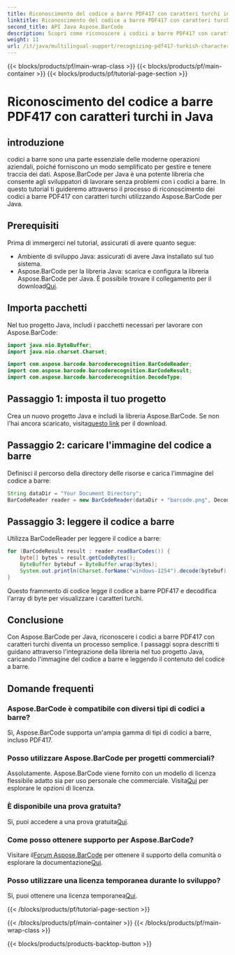 ```yaml
---
title: Riconoscimento del codice a barre PDF417 con caratteri turchi in Java
linktitle: Riconoscimento del codice a barre PDF417 con caratteri turchi
second_title: API Java Aspose.BarCode
description: Scopri come riconoscere i codici a barre PDF417 con caratteri turchi in Java utilizzando Aspose.BarCode. Facile integrazione e potenti funzionalità di decodifica.
weight: 11
url: /it/java/multilingual-support/recognizing-pdf417-turkish-characters/
---
```


{{< blocks/products/pf/main-wrap-class >}}
{{< blocks/products/pf/main-container >}}
{{< blocks/products/pf/tutorial-page-section >}}

# Riconoscimento del codice a barre PDF417 con caratteri turchi in Java


## introduzione

codici a barre sono una parte essenziale delle moderne operazioni aziendali, poiché forniscono un modo semplificato per gestire e tenere traccia dei dati. Aspose.BarCode per Java è una potente libreria che consente agli sviluppatori di lavorare senza problemi con i codici a barre. In questo tutorial ti guideremo attraverso il processo di riconoscimento dei codici a barre PDF417 con caratteri turchi utilizzando Aspose.BarCode per Java.

## Prerequisiti

Prima di immergerci nel tutorial, assicurati di avere quanto segue:

- Ambiente di sviluppo Java: assicurati di avere Java installato sul tuo sistema.
-  Aspose.BarCode per la libreria Java: scarica e configura la libreria Aspose.BarCode per Java. È possibile trovare il collegamento per il download[Qui](https://releases.aspose.com/barcode/java/).

## Importa pacchetti

Nel tuo progetto Java, includi i pacchetti necessari per lavorare con Aspose.BarCode:

```java
import java.nio.ByteBuffer;
import java.nio.charset.Charset;

import com.aspose.barcode.barcoderecognition.BarCodeReader;
import com.aspose.barcode.barcoderecognition.BarCodeResult;
import com.aspose.barcode.barcoderecognition.DecodeType;
```

## Passaggio 1: imposta il tuo progetto

 Crea un nuovo progetto Java e includi la libreria Aspose.BarCode. Se non l'hai ancora scaricato, visita[questo link](https://releases.aspose.com/barcode/java/) per il download.

## Passaggio 2: caricare l'immagine del codice a barre

Definisci il percorso della directory delle risorse e carica l'immagine del codice a barre:

```java
String dataDir = "Your Document Directory";
BarCodeReader reader = new BarCodeReader(dataDir + "barcode.png", DecodeType.PDF_417);
```

## Passaggio 3: leggere il codice a barre

Utilizza BarCodeReader per leggere il codice a barre:

```java
for (BarCodeResult result : reader.readBarCodes()) {
    byte[] bytes = result.getCodeBytes();
    ByteBuffer bytebuf = ByteBuffer.wrap(bytes);
    System.out.println(Charset.forName("windows-1254").decode(bytebuf).toString());
}
```

Questo frammento di codice legge il codice a barre PDF417 e decodifica l'array di byte per visualizzare i caratteri turchi.

## Conclusione

Con Aspose.BarCode per Java, riconoscere i codici a barre PDF417 con caratteri turchi diventa un processo semplice. I passaggi sopra descritti ti guidano attraverso l'integrazione della libreria nel tuo progetto Java, caricando l'immagine del codice a barre e leggendo il contenuto del codice a barre.

## Domande frequenti

### Aspose.BarCode è compatibile con diversi tipi di codici a barre?
Sì, Aspose.BarCode supporta un'ampia gamma di tipi di codici a barre, incluso PDF417.

### Posso utilizzare Aspose.BarCode per progetti commerciali?
 Assolutamente. Aspose.BarCode viene fornito con un modello di licenza flessibile adatto sia per uso personale che commerciale. Visita[Qui](https://purchase.aspose.com/buy) per esplorare le opzioni di licenza.

### È disponibile una prova gratuita?
 Sì, puoi accedere a una prova gratuita[Qui](https://releases.aspose.com/).

### Come posso ottenere supporto per Aspose.BarCode?
 Visitare il[Forum Aspose.BarCode](https://forum.aspose.com/c/barcode/13) per ottenere il supporto della comunità o esplorare la documentazione[Qui](https://reference.aspose.com/barcode/java/).

### Posso utilizzare una licenza temporanea durante lo sviluppo?
 Sì, puoi ottenere una licenza temporanea[Qui](https://purchase.aspose.com/temporary-license/).

{{< /blocks/products/pf/tutorial-page-section >}}

{{< /blocks/products/pf/main-container >}}
{{< /blocks/products/pf/main-wrap-class >}}

{{< blocks/products/products-backtop-button >}}
